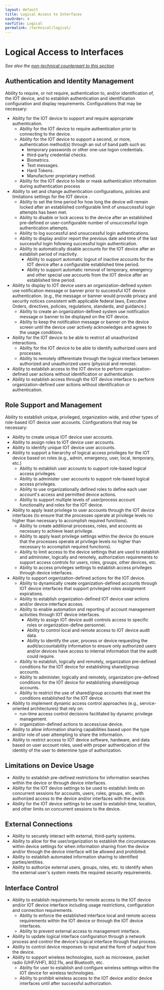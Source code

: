 ```yaml
---
layout: default
title: Logical Access to Interfaces
navOrder: 4
navTitle: Logical
permalink: /technical/logical/
---
```


# Logical Access to Interfaces

_See also the [non-technical counterpart to this section](../_8259-Control/logical.md)_

## Authentication and Identity Management

Ability to require, or not require, authentication to, and/or identification of, the IOT device, and to establish authentication and identification configuration and display requirements. Configurations that may be necessary: 

- Ability for the IOT device to support and require appropriate authentication.
  - Ability for the IOT device to require authentication prior to connecting to the device.
  - Ability for the IOT device to support a second, or more, authentication method(s) through an out of band path such as:
    - temporary passwords or other one-use logon credentials.
    - third-party credential checks.
    - Biometrics.
    - Text messages.
    - Hard Tokens.
    - Manufacturer proprietary method.
  - Ability for the IOT device to hide or mask authentication information during authentication process
- Ability to set and change authentication configurations, policies and limitations settings for the IOT device .
  - Ability to set the time period for how long the device will remain locked after an established configurable limit of unsuccessful login attempts has been met.
  - Ability to disable or lock access to the device after an established pre-defined or user-configurable number of unsuccessful login authentication attempts.
  - Ability to log successful and unsuccessful login authentications.
  - Ability to display and/or report the previous date and time of the last successful login following successful login authentication.
  - Ability to automatically disable accounts for the IOT device after an establish period of inactivity.
    - Ability to support automatic logout of inactive accounts for the IOT device after a configurable established time period.
    - Ability to support automatic removal of temporary, emergency and other special use accounts from the IOT device after an established time period.
- Ability to display to IOT device users an organization-defined system use notification message or banner prior to successful IOT device authentication. (e.g., the message or banner would provide privacy and security notices consistent with applicable federal laws, Executive Orders, directives, policies, regulations, standards, and guidance.)
  - Ability to create an organization-defined system use notification message or banner to be displayed on the IOT device.
  - Ability to keep the notification message or banner on the device screen until the device user actively acknowledges and agrees to the usage conditions.
- Ability for the IOT device to be able to restrict all unauthorized interactions.
  - Ability for the IOT device to be able to identify authorized users and processes.
  - Ability to remotely differentiate through the logical interface between authorized and unauthorized users (physical and remote).
- Ability to establish access to the IOT device to perform organization-defined user actions without identification or authentication.
- Ability to establish access through the IOT device interface to perform organization-defined user actions without identification or authentication.

## Role Support and Management

Ability to establish unique, privileged, organization-wide, and other types of role-based IOT device user accounts. Configurations that may be necessary: 
- Ability to create unique IOT device user accounts.
- Ability to assign roles to IOT device user accounts.
- Ability to identify unique IOT device user accounts.
- Ability to support a hierarchy of logical access privileges for the IOT device based on roles (e.g., admin, emergency, user, local, temporary, etc.)
  - Ability to establish user accounts to support role-based logical access privileges.
  - Ability to administer user accounts to support role-based logical access privileges.
  - Ability to use organizationally defined roles to define each user account's access and permitted device actions.
  - Ability to support multiple levels of user/process account functionality and roles for the IOT device.
- Ability to apply least privilege to user accounts through the IOT device interfaces (to ensure that the processes operate at privilege levels no higher than necessary to accomplish required functions). 
  - Ability to create additional processes, roles, and accounts as necessary to achieve least privilege.
  - Ability to apply least privilege settings within the device (to ensure that the processes operate at privilege levels no higher than necessary to accomplish required functions).
  - Ability to limit access to the device settings that are used to establish and administer, logically and remotely, authorization requirements to support access controls for users, roles, groups, other devices, etc.
  - Ability to access privileges settings to establish access privileges through device interfaces.
- Ability to support organization-defined actions for the IOT device.
  - Ability to dynamically create organization-defined accounts through IOT device interfaces that support privileged roles assignment expirations.
  - Ability to establish organization-defined IOT device user actions and/or device interface access.
  - Ability to enable automation and reporting of account management activities through IOT device interfaces.
    - Ability to assign IOT device audit controls access to specific roles or organization-define personnel.
    - Ability to control local and remote access to IOT device audit data.
    - Ability to identify the user, process or device requesting the audit/accountability information to ensure only authorized users and/or devices have access to internal information that the audit could require.
   - Ability to establish, logically and remotely, organization pre-defined conditions for the IOT device for establishing shared/group accounts.
   - Ability to administer, logically and remotely, organization pre-defined conditions for the IOT device for establishing shared/group accounts.
  - Ability to restrict the use of shared/group accounts that meet the conditions established for the IOT device.
- Ability to implement dynamic access control approaches (e.g., service-oriented architectures) that rely on:
  - run-time access control decisions facilitated by dynamic privilege management.
  - organization-defined actions to access/use device.
- Ability to allow information sharing capabilities based upon the type and/or role of user attempting to share the information. 
- Ability to restrict access to IOT device software, hardware, and data based on user account roles, used with proper authentication of the identity of the user to determine type of authorization.

## Limitations on Device Usage

- Ability to establish pre-defined restrictions for information searches within the device or through device interfaces.
- Ability for the IOT device settings to be used to establish limits on concurrent sessions for accounts, users, roles, groups, etc., with authorized access to the device and/or interfaces with the device.
- Ability for the IOT device settings to be used to establish time, location, and other limits on concurrent sessions to the device.

## External Connections

- Ability to securely interact with external, third-party systems.
- Ability to allow for the user/organization to establish the circumstances within device settings for when information sharing from the device and/or through the device interface will be allowed and prohibited.
- Ability to establish automated information sharing to identified parties/entities.
- Ability to authorize external users, groups, roles, etc. to identify when the external user&#39;s system meets the required security requirements.

## Interface Control

- Ability to establish requirements for remote access to the IOT device and/or IOT device interface including usage restrictions, configuration and connection requirements.
  - Ability to enforce the established interface local and remote access requirements within the IOT device or through the IOT device interfaces.
  - Ability to prevent external access to management interface.
- Ability to update logical interface configuration through a network process and control the device&#39;s logical interface through that process.
- Ability to control device responses to input and the form of output from the device.
- Ability to support wireless technologies, such as microwave, packet radio (UHF/VHF), 802.11x, and Bluetooth, etc.
  - Ability for user to establish and configure wireless settings within the IOT device for wireless technologies.
  - Ability to prohibit wireless access to the IOT device and/or device interfaces until after successful authorization.

